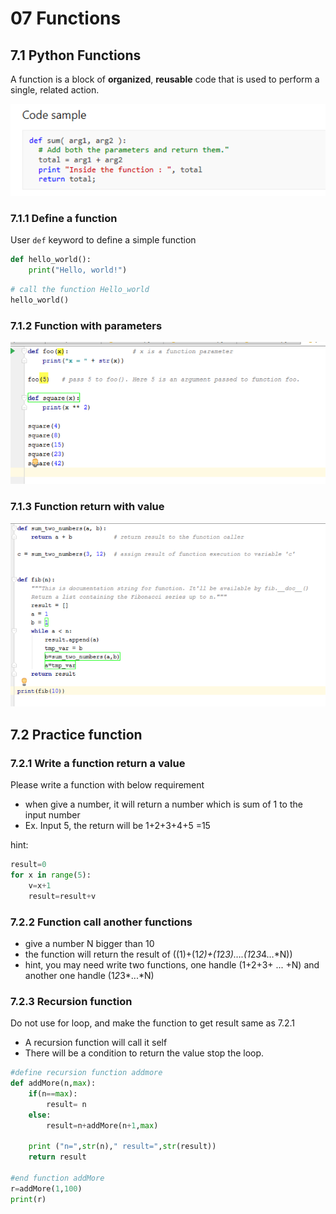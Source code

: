 # 07 Functions

## 7.1 Python Functions

A function is a block of **organized**, **reusable** code that is used to perform a single, related action.

![function](./07.1_function.png)

### 7.1.1 Define a function

User `def` keyword to define a simple function

```python
def hello_world():
    print("Hello, world!")
```

```python
# call the function Hello_world
hello_world()
```

### 7.1.2 Function with parameters

![function with parameters](07.1.2_Function_parameter.png)

### 7.1.3 Function return with value

![function with return](07.1.3_function_return.png)

## 7.2 Practice function

### 7.2.1 Write a function return a value

Please write a function with below requirement

- when give a number, it will return a number which is sum of 1 to the input number
- Ex. Input 5,  the return will be 1+2+3+4+5 =15

hint:

```python
result=0
for x in range(5):
    v=x+1
    result=result+v
```

### 7.2.2 Function call another functions

- give a number N bigger than 10
- the function will return the result of  ((1)+(1*2)+(1*2*3)….(1*2*3*4…*N))
- hint, you may need write two functions, one handle (1+2+3+ ... +N)  and another one handle (1*2*3*...*N)
  
### 7.2.3 Recursion function

Do not use for loop, and make the function to get result same as 7.2.1

- A recursion function will call it self
- There will be a condition to return the value stop the loop.

```python
#define recursion function addmore
def addMore(n,max):
    if(n==max):
        result= n
    else:
        result=n+addMore(n+1,max)
    
    print ("n=",str(n)," result=",str(result))
    return result

#end function addMore
r=addMore(1,100)
print(r)

```
